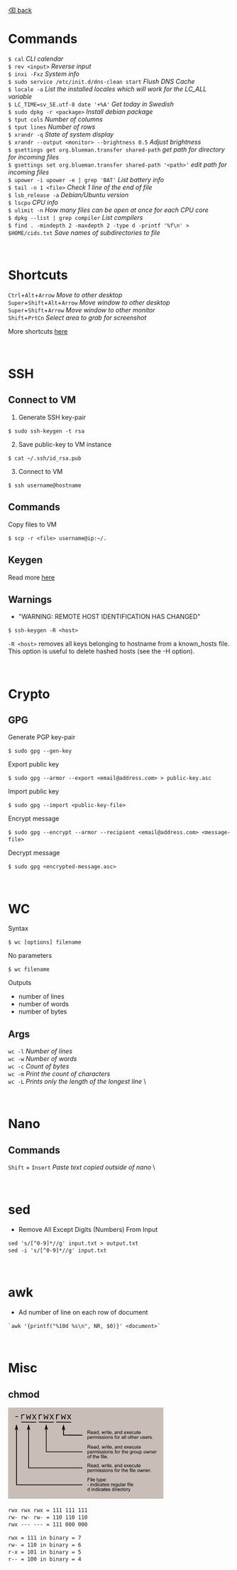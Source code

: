 [⌫ back](../README.md)

# Commands
`$ cal` *CLI calendar*\
`$ rev <input>` *Reverse input* \
`$ inxi -Fxz` *System info*\
`$ sudo service /etc/init.d/dns-clean start` *Flush DNS Cache*\
`$ locale -a` *List the installed locales which will work for the LC_ALL variable*\
`$ LC_TIME=sv_SE.utf-8 date '+%A'` *Get today in Swedish*\
`$ sudo dpkg -r <package>` *Install debian package*\
`$ tput cols` *Number of columns*\
`$ tput lines` *Number of rows*\
`$ xrandr -q` *State of system display*\
`$ xrandr --output <monitor> --brightness 0.5` *Adjust brightness*\
`$ gsettings get org.blueman.transfer shared-path` *get path for directory for incoming files*\
`$ gsettings set org.blueman.transfer shared-path '<path>'` *edit path for incoming files*\
`$ upower -i upower -e | grep 'BAT'` *List battery info*\
`$ tail -n 1 <file>` *Check 1 line of the end of file*\
`$ lsb_release -a` *Debian/Ubuntu version*\
`$ lscpu` *CPU info*\
`$ ulimit -n` *How many files can be open at once for each CPU core*\
`$ dpkg --list | grep compiler` *List compilers*\
`$ find . -mindepth 2 -maxdepth 2 -type d -printf '%f\n' > $HOME/cids.txt` *Save names of subdirectories to file*


<br/>


# Shortcuts
`Ctrl`+`Alt`+`Arrow` *Move to other desktop*\
`Super`+`Shift`+`Alt`+`Arrow` *Move window to other desktop*\
`Super`+`Shift`+`Arrow` *Move window to other monitor*\
`Shift`+`PrtCn` *Select area to grab for screenshot*

More shortcuts [here](https://community.linuxmint.com/tutorial/view/244)


<br/>


# SSH
## Connect to VM
1. Generate SSH key-pair
```
$ sudo ssh-keygen -t rsa
```

2. Save public-key to VM instance
```
$ cat ~/.ssh/id_rsa.pub
```
   
3. Connect to VM
```
$ ssh username@hostname
```

## Commands
Copy files to VM
```
$ scp -r <file> username@ip:~/.
```

## Keygen
Read more [here](https://linux.die.net/man/1/ssh-keygen)

## Warnings
 -  "WARNING: REMOTE HOST IDENTIFICATION HAS CHANGED"
```
$ ssh-keygen -R <host>
```
`-R <host>` removes all keys belonging to hostname from a known_hosts file. This option is useful to delete hashed hosts (see the -H option).


<br/>


# Crypto
## GPG
Generate PGP key-pair
```
$ sudo gpg --gen-key
```

Export public key
```
$ sudo gpg --armor --export <email@address.com> > public-key.asc
```

Import public key
```
$ sudo gpg --import <public-key-file>
```

Encrypt message
```
$ sudo gpg --encrypt --armor --recipient <email@address.com> <message-file>
```

Decrypt message
```
$ sudo gpg <encrypted-message.asc>
```


<br/>


# WC
Syntax 
```
$ wc [options] filename
```
No parameters

```
$ wc filename
```
Outputs
- number of lines
- number of words
- number of bytes

## Args
`wc -l` *Number of lines* \
`wc -w` *Number of words* \
`wc -c` *Count of bytes* \
`wc -m` *Print the count of characters* \
`wc -L` *Prints only the length of the longest line* \


<br/>


# Nano
## Commands
`Shift` + `Insert` *Paste text copied outside of nano* \


<br/>


# sed
- Remove All Except Digits (Numbers) From Input
```
sed 's/[^0-9]*//g' input.txt > output.txt
sed -i 's/[^0-9]*//g' input.txt
```


</br>


# awk
- Ad number of line on each row of document
```
`awk '{printf("%10d %s\n", NR, $0)}' <document>`
```


</br>


# Misc
## chmod
<img src="fp.png" width="350">

```
rwx rwx rwx = 111 111 111
rw- rw- rw- = 110 110 110
rwx --- --- = 111 000 000
```

```
rwx = 111 in binary = 7
rw- = 110 in binary = 6
r-x = 101 in binary = 5
r-- = 100 in binary = 4
```